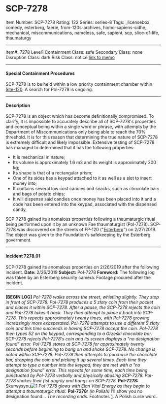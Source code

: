 # SCP-7278
Item Number: SCP-7278
Rating: 122
Series: series-8
Tags: _licensebox, comedy, esterberg, faerie, from-120s-archives, homo-sapiens-sidhe, mechanical, miscommunications, nameless, safe, sapient, scp, slice-of-life, thaumaturgy

---

Item#: 7278
Level1
Containment Class:
safe
Secondary Class:
none
Disruption Class:
dark
Risk Class:
notice
[link to memo](/classification-committee-memo)  

* * *
#### **Special Containment Procedures**
SCP-7278 is to be held within a low priority containment chamber within [Site-120](/secure-facility-dossier-site-120). A search for PoI-7278 is ongoing.
* * *
#### **Description**
SCP-7278 is an object which has become definitionally compromised. To clarify, it is impossible to accurately describe all of SCP-7278's properties and conceptual being within a single word or phrase, with attempts by the Department of Miscommunications only being able to reach the 70% threshold. It is for this reason that determining the true nature of SCP-7278 is extremely difficult and likely impossible.
Extensive testing of SCP-7278 has managed to determined that it has the following properties:
  * It is mechanical in nature;
  * Its volume is approximately 1.6 m3 and its weight is approximately 300 kg;
  * Its shape is that of a rectangular prism;
  * One of its sides has a keypad attached to it as well as a slot to insert money into;
  * It contains several low cost candies and snacks, such as chocolate bars and bags of potato chips;
  * It will dispense said candies once money has been placed into it and a code has been entered into the keypad, associated with the dispensed candy,

SCP-7278 gained its anomalous properties following a thaumaturgic ritual being performed upon it by an unknown Fae thaumaturgist (PoI-7278).
SCP-7278 was discovered on the streets of FP-120 ("[Esterberg](/esterberg-city-wikipedia)") on 2/27/2019. The object was given to the Foundation's safekeeping by the Esterberg government.
* * *
#### **Incident 7278.01**
SCP-7278 gained its anomalous properties on 2/26/2019 after the following incident.
**Date:** 2/26/2019
**Subject:** PoI-7278
**Foreword:** The following log was taken by an Esterberg security camera. Footage procured after the incident.
* * *
**[BEGIN LOG]**
_PoI-7278 walks across the street, whistling slightly. They stop in front of SCP-7278._
_PoI-7278 produces a 5 złoty coin from their pocket and places it within SCP-7278. After a pause, the SCP-7278 rejects the coin and PoI-7278 takes it back. They then attempt to place it back into SCP-7278. This repeats approximately twenty times, with PoI-7278 growing increasingly more exasperated._
_PoI-7278 attempts to use a different 5 złoty coin and this time succeeds in having SCP-7278 accept the coin. PoI-7278 then types 52 on the keypad, corresponding to a Grześki chocolate bar._
_SCP-7278 rejects PoI-7278's coin and its screen displays a "no designation found" error. PoI-7278 stares at SCP-7278 for approximately twenty seconds before beginning to bang on and shake SCP-7278. No change is noted within SCP-7278._
_PoI-7278 then attempts to purchase the chocolate bar, dropping the coin and picking it up several times. Each time they attempt to type a number into the keypad, they are met with a "no designation found" error. This repeats for some time, each time being punctuated by PoI-7278 verbally and physically abusing SCP-7278._
_PoI-7278 shakes their fist angrily and bangs on SCP-7278._
**PoI-7278:** Skurwysynu![1](javascript:;)
_PoI-7278 glows with Elan Vital Energy as they begin to attempt a thaumaturgic ritual._
**PoI-7278:** _(in Polish)_ I'll show you no designation found…
_The recording ends._
Footnotes
[1](javascript:;). A Polish curse word.